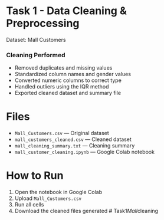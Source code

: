 # Task 1 - Data Cleaning & Preprocessing
Dataset: Mall Customers  

### Cleaning Performed
- Removed duplicates and missing values  
- Standardized column names and gender values  
- Converted numeric columns to correct type  
- Handled outliers using the IQR method  
- Exported cleaned dataset and summary file  

#  Files
- `Mall_Customers.csv` — Original dataset  
- `mall_customers_cleaned.csv` — Cleaned dataset  
- `mall_cleaning_summary.txt` — Cleaning summary  
- `mall_customer_cleaning.ipynb` — Google Colab notebook  

# How to Run
1. Open the notebook in Google Colab  
2. Upload `Mall_Customers.csv`  
3. Run all cells  
4. Download the cleaned files generated
#   T a s k 1 _ M a l l _ c l e a n i n g  
 